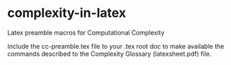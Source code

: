 # complexity-in-latex
Latex preamble macros for Computational Complexity

Include the cc-preamble.tex file to your .tex root doc to make available the commands described to the Complexity Glossary (latexsheet.pdf) file.
